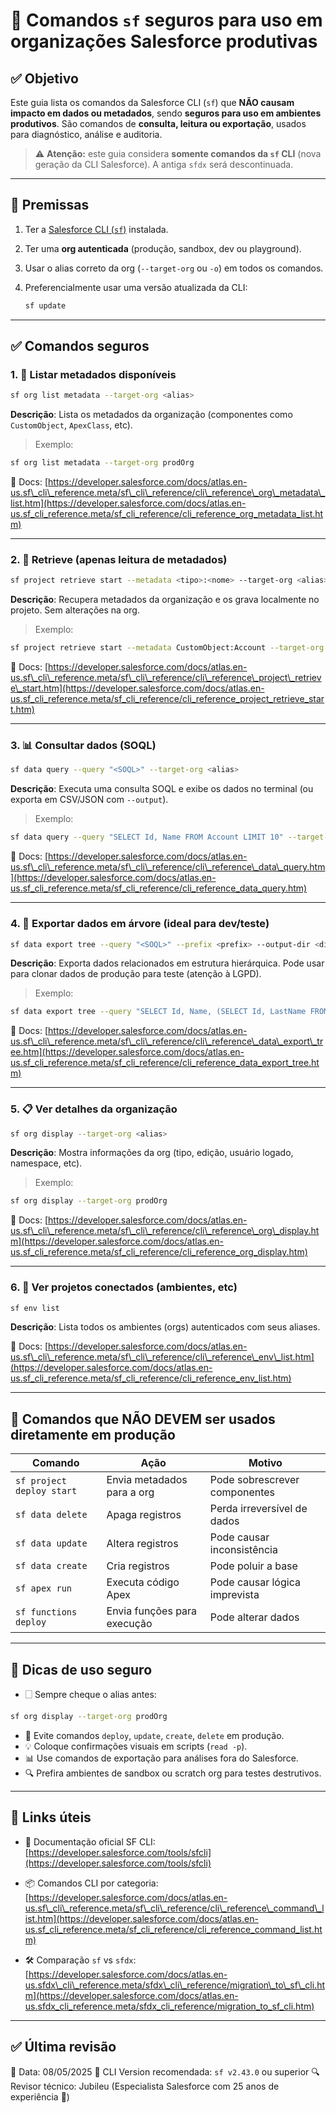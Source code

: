 # 📘 Comandos `sf` seguros para uso em organizações Salesforce produtivas

## ✅ Objetivo

Este guia lista os comandos da Salesforce CLI (`sf`) que **NÃO causam impacto em dados ou metadados**, sendo **seguros para uso em ambientes produtivos**. São comandos de **consulta, leitura ou exportação**, usados para diagnóstico, análise e auditoria.

> ⚠️ **Atenção:** este guia considera **somente comandos da `sf` CLI** (nova geração da CLI Salesforce). A antiga `sfdx` será descontinuada.

---

## 📌 Premissas

1. Ter a [Salesforce CLI (`sf`)](https://developer.salesforce.com/tools/sfcli) instalada.
2. Ter uma **org autenticada** (produção, sandbox, dev ou playground).
3. Usar o alias correto da org (`--target-org` ou `-o`) em todos os comandos.
4. Preferencialmente usar uma versão atualizada da CLI:

   ```bash
   sf update
   ```

---

## ✅ Comandos seguros

### 1. 🔎 Listar metadados disponíveis

```bash
sf org list metadata --target-org <alias>
```

**Descrição**: Lista os metadados da organização (componentes como `CustomObject`, `ApexClass`, etc).

> Exemplo:

```bash
sf org list metadata --target-org prodOrg
```

🔗 Docs: [https://developer.salesforce.com/docs/atlas.en-us.sf\_cli\_reference.meta/sf\_cli\_reference/cli\_reference\_org\_metadata\_list.htm](https://developer.salesforce.com/docs/atlas.en-us.sf_cli_reference.meta/sf_cli_reference/cli_reference_org_metadata_list.htm)

---

### 2. 📅 Retrieve (apenas leitura de metadados)

```bash
sf project retrieve start --metadata <tipo>:<nome> --target-org <alias>
```

**Descrição**: Recupera metadados da organização e os grava localmente no projeto. Sem alterações na org.

> Exemplo:

```bash
sf project retrieve start --metadata CustomObject:Account --target-org prodOrg
```

🔗 Docs: [https://developer.salesforce.com/docs/atlas.en-us.sf\_cli\_reference.meta/sf\_cli\_reference/cli\_reference\_project\_retrieve\_start.htm](https://developer.salesforce.com/docs/atlas.en-us.sf_cli_reference.meta/sf_cli_reference/cli_reference_project_retrieve_start.htm)

---

### 3. 📊 Consultar dados (SOQL)

```bash
sf data query --query "<SOQL>" --target-org <alias>
```

**Descrição**: Executa uma consulta SOQL e exibe os dados no terminal (ou exporta em CSV/JSON com `--output`).

> Exemplo:

```bash
sf data query --query "SELECT Id, Name FROM Account LIMIT 10" --target-org prodOrg
```

🔗 Docs: [https://developer.salesforce.com/docs/atlas.en-us.sf\_cli\_reference.meta/sf\_cli\_reference/cli\_reference\_data\_query.htm](https://developer.salesforce.com/docs/atlas.en-us.sf_cli_reference.meta/sf_cli_reference/cli_reference_data_query.htm)

---

### 4. 📁 Exportar dados em árvore (ideal para dev/teste)

```bash
sf data export tree --query "<SOQL>" --prefix <prefix> --output-dir <dir> --target-org <alias>
```

**Descrição**: Exporta dados relacionados em estrutura hierárquica. Pode usar para clonar dados de produção para teste (atenção à LGPD).

> Exemplo:

```bash
sf data export tree --query "SELECT Id, Name, (SELECT Id, LastName FROM Contacts) FROM Account LIMIT 5" --prefix prodSample --output-dir data --target-org prodOrg
```

🔗 Docs: [https://developer.salesforce.com/docs/atlas.en-us.sf\_cli\_reference.meta/sf\_cli\_reference/cli\_reference\_data\_export\_tree.htm](https://developer.salesforce.com/docs/atlas.en-us.sf_cli_reference.meta/sf_cli_reference/cli_reference_data_export_tree.htm)

---

### 5. 📋 Ver detalhes da organização

```bash
sf org display --target-org <alias>
```

**Descrição**: Mostra informações da org (tipo, edição, usuário logado, namespace, etc).

> Exemplo:

```bash
sf org display --target-org prodOrg
```

🔗 Docs: [https://developer.salesforce.com/docs/atlas.en-us.sf\_cli\_reference.meta/sf\_cli\_reference/cli\_reference\_org\_display.htm](https://developer.salesforce.com/docs/atlas.en-us.sf_cli_reference.meta/sf_cli_reference/cli_reference_org_display.htm)

---

### 6. 📂 Ver projetos conectados (ambientes, etc)

```bash
sf env list
```

**Descrição**: Lista todos os ambientes (orgs) autenticados com seus aliases.

🔗 Docs: [https://developer.salesforce.com/docs/atlas.en-us.sf\_cli\_reference.meta/sf\_cli\_reference/cli\_reference\_env\_list.htm](https://developer.salesforce.com/docs/atlas.en-us.sf_cli_reference.meta/sf_cli_reference/cli_reference_env_list.htm)

---

## 🚨 Comandos que NÃO DEVEM ser usados diretamente em produção

| Comando                   | Ação                        | Motivo                        |
| ------------------------- | --------------------------- | ----------------------------- |
| `sf project deploy start` | Envia metadados para a org  | Pode sobrescrever componentes |
| `sf data delete`          | Apaga registros             | Perda irreversível de dados   |
| `sf data update`          | Altera registros            | Pode causar inconsistência    |
| `sf data create`          | Cria registros              | Pode poluir a base            |
| `sf apex run`             | Executa código Apex         | Pode causar lógica imprevista |
| `sf functions deploy`     | Envia funções para execução | Pode alterar dados            |

---

## 🧠 Dicas de uso seguro

* 🗌 Sempre cheque o alias antes:

```bash
sf org display --target-org prodOrg
```

* 🚩 Evite comandos `deploy`, `update`, `create`, `delete` em produção.
* 💡 Coloque confirmações visuais em scripts (`read -p`).
* 📊 Use comandos de exportação para análises fora do Salesforce.
* 🔍 Prefira ambientes de sandbox ou scratch org para testes destrutivos.

---

## 🔗 Links úteis

* 📘 Documentação oficial SF CLI:
  [https://developer.salesforce.com/tools/sfcli](https://developer.salesforce.com/tools/sfcli)

* 📦 Comandos CLI por categoria:
  [https://developer.salesforce.com/docs/atlas.en-us.sf\_cli\_reference.meta/sf\_cli\_reference/cli\_reference\_command\_list.htm](https://developer.salesforce.com/docs/atlas.en-us.sf_cli_reference.meta/sf_cli_reference/cli_reference_command_list.htm)

* 🛠️ Comparação `sf` vs `sfdx`:
  [https://developer.salesforce.com/docs/atlas.en-us.sfdx\_cli\_reference.meta/sfdx\_cli\_reference/migration\_to\_sf\_cli.htm](https://developer.salesforce.com/docs/atlas.en-us.sfdx_cli_reference.meta/sfdx_cli_reference/migration_to_sf_cli.htm)

---

## ✅ Última revisão

📅 Data: 08/05/2025
🔧 CLI Version recomendada: `sf v2.43.0` ou superior
🔍 Revisor técnico: Jubileu (Especialista Salesforce com 25 anos de experiência 🧐)
